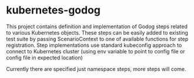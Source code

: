 # kubernetes-godog

This project contains definition and implementation of Godog steps related to various Kubernetes objects.
These steps can be easily added to existing test suite by passing ScenarioContext to one of available functions for step registration.
Step implementations use standard kubeconfig approach to connect to Kubernetes cluster (using env variable to point to config file or config file in expected location)

Currently there are specified just namespace steps, more steps will come.
